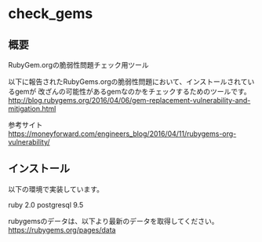 # check_gems

## 概要
RubyGem.orgの脆弱性問題チェック用ツール

以下に報告されたRubyGems.orgの脆弱性問題において、インストールされているgemが
改ざんの可能性があるgemなのかをチェックするためのツールです。
http://blog.rubygems.org/2016/04/06/gem-replacement-vulnerability-and-mitigation.html

参考サイト
https://moneyforward.com/engineers_blog/2016/04/11/rubygems-org-vulnerability/

## インストール

以下の環境で実装しています。

ruby 2.0
postgresql 9.5

rubygemsのデータは、以下より最新のデータを取得してください。
https://rubygems.org/pages/data

